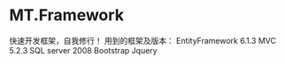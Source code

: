 # MT.Framework
快速开发框架，自我修行！
用到的框架及版本：
EntityFramework 6.1.3
MVC 5.2.3
SQL server 2008
Bootstrap
Jquery

